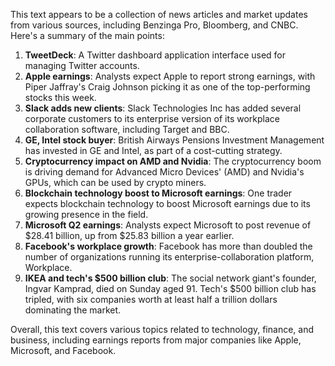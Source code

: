 This text appears to be a collection of news articles and market updates from various sources, including Benzinga Pro, Bloomberg, and CNBC. Here's a summary of the main points:

1. **TweetDeck**: A Twitter dashboard application interface used for managing Twitter accounts.
2. **Apple earnings**: Analysts expect Apple to report strong earnings, with Piper Jaffray's Craig Johnson picking it as one of the top-performing stocks this week.
3. **Slack adds new clients**: Slack Technologies Inc has added several corporate customers to its enterprise version of its workplace collaboration software, including Target and BBC.
4. **GE, Intel stock buyer**: British Airways Pensions Investment Management has invested in GE and Intel, as part of a cost-cutting strategy.
5. **Cryptocurrency impact on AMD and Nvidia**: The cryptocurrency boom is driving demand for Advanced Micro Devices' (AMD) and Nvidia's GPUs, which can be used by crypto miners.
6. **Blockchain technology boost to Microsoft earnings**: One trader expects blockchain technology to boost Microsoft earnings due to its growing presence in the field.
7. **Microsoft Q2 earnings**: Analysts expect Microsoft to post revenue of $28.41 billion, up from $25.83 billion a year earlier.
8. **Facebook's workplace growth**: Facebook has more than doubled the number of organizations running its enterprise-collaboration platform, Workplace.
9. **IKEA and tech's $500 billion club**: The social network giant's founder, Ingvar Kamprad, died on Sunday aged 91. Tech's $500 billion club has tripled, with six companies worth at least half a trillion dollars dominating the market.

Overall, this text covers various topics related to technology, finance, and business, including earnings reports from major companies like Apple, Microsoft, and Facebook.